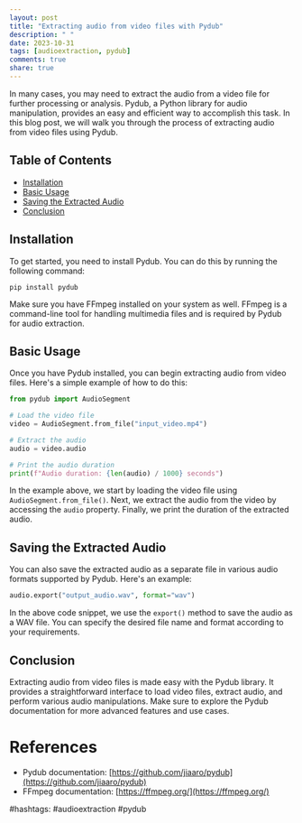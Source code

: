 ```yaml
---
layout: post
title: "Extracting audio from video files with Pydub"
description: " "
date: 2023-10-31
tags: [audioextraction, pydub]
comments: true
share: true
---
```


In many cases, you may need to extract the audio from a video file for further processing or analysis. Pydub, a Python library for audio manipulation, provides an easy and efficient way to accomplish this task. In this blog post, we will walk you through the process of extracting audio from video files using Pydub.

## Table of Contents
- [Installation](#installation)
- [Basic Usage](#basic-usage)
- [Saving the Extracted Audio](#saving-the-extracted-audio)
- [Conclusion](#conclusion)

## Installation

To get started, you need to install Pydub. You can do this by running the following command:

```shell
pip install pydub
```

Make sure you have FFmpeg installed on your system as well. FFmpeg is a command-line tool for handling multimedia files and is required by Pydub for audio extraction.

## Basic Usage

Once you have Pydub installed, you can begin extracting audio from video files. Here's a simple example of how to do this:

```python
from pydub import AudioSegment

# Load the video file
video = AudioSegment.from_file("input_video.mp4")

# Extract the audio
audio = video.audio

# Print the audio duration
print(f"Audio duration: {len(audio) / 1000} seconds")
```

In the example above, we start by loading the video file using `AudioSegment.from_file()`. Next, we extract the audio from the video by accessing the `audio` property. Finally, we print the duration of the extracted audio.

## Saving the Extracted Audio

You can also save the extracted audio as a separate file in various audio formats supported by Pydub. Here's an example:

```python
audio.export("output_audio.wav", format="wav")
```

In the above code snippet, we use the `export()` method to save the audio as a WAV file. You can specify the desired file name and format according to your requirements.

## Conclusion

Extracting audio from video files is made easy with the Pydub library. It provides a straightforward interface to load video files, extract audio, and perform various audio manipulations. Make sure to explore the Pydub documentation for more advanced features and use cases.

# References

- Pydub documentation: [https://github.com/jiaaro/pydub](https://github.com/jiaaro/pydub)
- FFmpeg documentation: [https://ffmpeg.org/](https://ffmpeg.org/)

#hashtags: #audioextraction #pydub